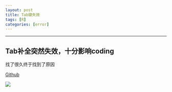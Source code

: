 ```yaml
---
layout: post
title: Tab键失效
tags: [R]
categories: [error]
---
```

***

## Tab补全突然失效，十分影响coding
找了很久终于找到了原因

[Github](https://github.com/rstudio/rstudio/issues/9380)

![](https://user-images.githubusercontent.com/10569626/119022060-07d9b900-b955-11eb-8b1e-6cd03209e9fc.png)
